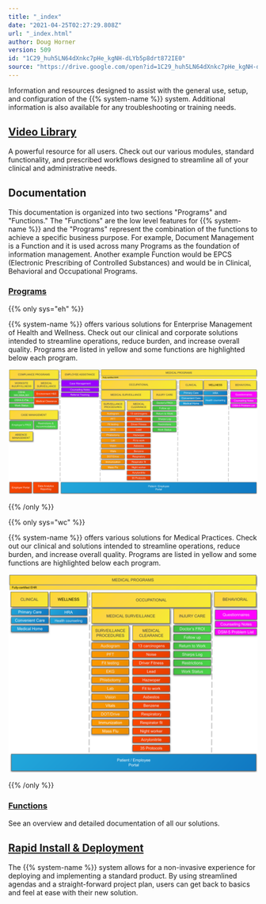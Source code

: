 ```yaml
---
title: "_index"
date: "2021-04-25T02:27:29.808Z"
url: "_index.html"
author: Doug Horner
version: 509
id: "1C29_huh5LN64dXnkc7pHe_kgNH-dLYb5p8drt872IE0"
source: "https://drive.google.com/open?id=1C29_huh5LN64dXnkc7pHe_kgNH-dLYb5p8drt872IE0"
---
```

Information and resources designed to assist with the general use, setup, and configuration of the {{% system-name %}} system. Additional information is also available for any troubleshooting or training needs. 

## [Video Library](videos-and-demonstrations.html)

A powerful resource for all users. Check out our various modules, standard functionality, and prescribed workflows designed to streamline all of your clinical and administrative needs.





## Documentation

This documentation is organized into two sections "Programs" and "Functions."  The "Functions" are the low level features for {{% system-name %}} and the "Programs" represent the combination of the functions to achieve a specific business purpose.  For example, Document Management is a Function and it is used across many Programs as the foundation of information management.  Another example Function would be EPCS (Electronic Prescribing of Controlled Substances) and would be in Clinical, Behavioral and Occupational Programs.  

### [Programs](programs.html)

{{% only sys="eh" %}}



{{% system-name %}} offers various solutions for Enterprise Management of Health and Wellness. Check out our clinical and corporate solutions intended to streamline operations, reduce burden, and increase overall quality.  Programs are listed in yellow and some functions are highlighted below each program.

<object type="image/svg+xml" data="diagrams/eh-positioning.svg"><img src="diagrams/eh-positioning.svg" /></object>



{{% /only %}}


{{% only sys="wc" %}}



{{% system-name %}} offers various solutions for Medical Practices. Check out our clinical and solutions intended to streamline operations, reduce burden, and increase overall quality.  Programs are listed in yellow and some functions are highlighted below each program.

<object type="image/svg+xml" data="diagrams/wc-positioning.svg"><img src="diagrams/wc-positioning.svg" /></object>



{{% /only %}}




### [Functions](functions.html)

See an overview and detailed documentation of all our solutions.

## [Rapid Install & Deployment](rapid-deployment.html)

The {{% system-name %}} system allows for a non-invasive experience for deploying and implementing a standard product. By using streamlined agendas and a straight-forward project plan, users can get back to basics and feel at ease with their new solution.





